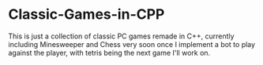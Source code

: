 # Classic-Games-in-CPP
This is just a collection of classic PC games remade in C++, currently including Minesweeper and Chess very soon once I implement a bot to play against the player, with tetris being the next game I'll work on.
